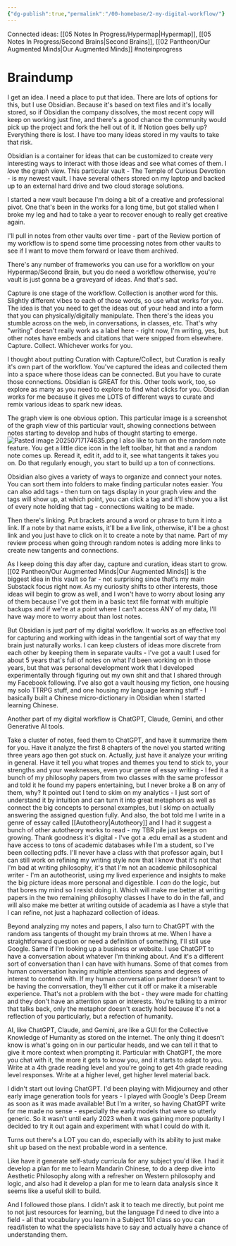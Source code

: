 ```yaml
---
{"dg-publish":true,"permalink":"/00-homebase/2-my-digital-workflow/"}
---
```


Connected ideas: [[05 Notes In Progress/Hypermap\|Hypermap]], [[05 Notes In Progress/Second Brains\|Second Brains]], [[02 Pantheon/Our Augmented Minds\|Our Augmented Minds]]
#noteinprogress

# Braindump
I get an idea.  I need a place to put that idea.  There are lots of options for this, but I use Obsidian.  Because it's based on text files and it's locally stored, so if Obsidian the company dissolves, the most recent copy will keep on working just fine, and there's a good chance the community would pick up the project and fork the hell out of it.  If Notion goes belly up?  Everything there is lost.  I have too many ideas stored in my vaults to take that risk.

Obsidian is a container for ideas that can be customized to create very interesting ways to interact with those ideas and see what comes of them.  I *love* the graph view.  This particular vault - The Temple of Curious Devotion - is my newest vault.  I have several others stored on my laptop and backed up to an external hard drive and two cloud storage solutions.

I started a new vault because I'm doing a bit of a creative and professional pivot.  One that's been in the works for a long time, but got stalled when I broke my leg and had to take a year to recover enough to really get creative again.

I'll pull in notes from other vaults over time - part of the Review portion of my workflow is to spend some time processing notes from other vaults to see if I want to move them forward or leave them archived.

There's any number of frameworks you can use for a workflow on your Hypermap/Second Brain, but you do need a workflow otherwise, you're vault is just gonna be a graveyard of ideas.  And that's sad.

Capture is one stage of the workflow.  Collection is another word for this.  Slightly different vibes to each of those words, so use what works for you.  The idea is that you need to get the ideas out of your head and into a form that you can physically/digitally manipulate.  Then there's the ideas you stumble across on the web, in conversations, in classes, etc.  That's why "writing" doesn't really work as a label here - right now, I'm writing, yes, but other notes have embeds and citations that were snipped from elsewhere.  Capture.  Collect.  Whichever works for you.

I thought about putting Curation with Capture/Collect, but Curation is really it's own part of the workflow.  You've captured the ideas and collected them into a space where those ideas can be connected.  But you have to curate those connections.  Obsidian is GREAT for this.  Other tools work, too, so explore as many as you need to explore to find what clicks for you.  Obsidian works for me because it gives me LOTS of different ways to curate and remix various ideas to spark new ideas.

The graph view is one obvious option.  This particular image is a screenshot of the graph view of this particular vault, showing connections between notes starting to develop and hubs of thought starting to emerge.
![Pasted image 20250717174635.png](/img/user/04%20Relic%20Archive/Pasted%20image%2020250717174635.png)
I also like to turn on the random note feature.  You get a little dice icon in the left toolbar, hit that and a random note comes up.  Reread it, edit it, add to it, see what tangents it takes you on.  Do that regularly enough, you start to build up a ton of connections.

Obsidian also gives a variety of ways to organize and connect your notes.  You can sort them into folders to make finding particular notes easier.  You can also add tags - then turn on tags display in your graph view and the tags will show up, at which point, you can click a tag and it'll show you a list of every note holding that tag - connections waiting to be made.

Then there's linking.  Put brackets around a word or phrase to turn it into a link.  If a note by that name exists, it'll be a live link, otherwise, it'll be a ghost link and you just have to click on it to create a note by that name.  Part of my review process when going through random notes is adding more links to create new tangents and connections.

As I keep doing this day after day, capture and curation, ideas start to grow.  [[02 Pantheon/Our Augmented Minds\|Our Augmented Minds]] is the biggest idea in this vault so far - not surprising since that's my main Substack focus right now.  As my curiosity shifts to other interests, those ideas will begin to grow as well, and I won't have to worry about losing any of them because I've got them in a basic text file format with multiple backups and if we're at a point where I can't access ANY of my data, I'll have way more to worry about than lost notes.

But Obsidian is just *part* of my digital workflow.  It works as an effective tool for capturing and working with ideas in the tangential sort of way that my brain just naturally works.  I can keep clusters of ideas more discrete from each other by keeping them in separate vaults - I've got a vault I used for about 5 years that's full of notes on what I'd been working on in those years, but that was personal development work that I developed experimentally through figuring out my own shit and that I shared through my Facebook following.  I've also got a vault housing my fiction, one housing my solo TTRPG stuff, and one housing my language learning stuff - I basically built a Chinese micro-dictionary in Obsidian when I started learning Chinese.  

Another part of my digital workflow is ChatGPT, Claude, Gemini, and other Generative AI tools.

Take a cluster of notes, feed them to ChatGPT, and have it summarize them for you.  Have it analyze the first 8 chapters of the novel you started writing three years ago then got stuck on.  Actually, just have it analyze your writing in general.  Have it tell you what tropes and themes you tend to stick to, your strengths and your weaknesses, even your genre of essay writing - I fed it a bunch of my philosophy papers from two classes with the same professor and told it he found my papers entertaining, but I never broke a B on any of them, why?  It pointed out I tend to skim on my analytics - I just sort of understand it by intuition and can turn it into great metaphors as well as connect the big concepts to personal examples, but I skimp on actually answering the assigned question fully.  And also, the bot told me I write in a genre of essay called [[Autotheory\|Autotheory]] and I had it suggest a bunch of other autotheory works to read - my TBR pile just keeps on growing.  Thank goodness it's digital - I've got a .edu email as a student and have access to tons of academic databases while I'm a student, so I've been collecting pdfs.  I'll never have a class with that professor again, but I can still work on refining my writing style now that I know that it's not that I'm bad at writing philosophy, it's that I'm not an academic philosophical writer - I'm an autotheorist, using my lived experience and insights to make the big picture ideas more personal and digestible.  I *can* do the logic, but that bores my mind so I resist doing it.  Which will make me better at writing papers in the two remaining philosophy classes I have to do in the fall, and will also make me better at writing outside of academia as I have a style that I can refine, not just a haphazard collection of ideas.

Beyond analyzing my notes and papers, I also turn to ChatGPT with the random ass tangents of thought my brain throws at me.  When I have a straightforward question or need a definition of something, I'll still use Google.  Same if I'm looking up a business or website.  I use ChatGPT to have a conversation about whatever I'm thinking about.  And it's a different sort of conversation than I can have with humans.  Some of that comes from human conversation having multiple attentions spans and degrees of interest to contend with.  If my human conversation partner doesn't want to be having the conversation, they'll either cut it off or make it a miserable experience.  That's not a problem with the bot - they were made for chatting and they don't have an attention span or interests.  You're talking to a mirror that talks back, only the metaphor doesn't exactly hold because it's not a reflection of you particularly, but a refection of humanity.

AI, like ChatGPT, Claude, and Gemini, are like a GUI for the Collective Knowledge of Humanity as stored on the internet.  The only thing it doesn't know is what's going on in our particular heads, and we can tell it that to give it more context when prompting it.  Particular with ChatGPT, the more you chat with it, the more it gets to know you, and it starts to adapt to you.  Write at a 4th grade reading level and you're going to get 4th grade reading level responses.  Write at a higher level, get higher level material back.  

I didn't start out loving ChatGPT.  I'd been playing with Midjourney and other early image generation tools for years - I played with Google's Deep Dream as soon as it was made available!  But I'm a writer, so having ChatGPT write for me made no sense - especially the early models that were so utterly generic.  So it wasn't until early 2023 when it was gaining more popularity I decided to try it out again and experiment with what I could do with it.

Turns out there's a LOT you can do, especially with its ability to just make shit up based on the next probable word in a sentence.

Like have it generate self-study curricula for any subject you'd like.  I had it develop a plan for me to learn Mandarin Chinese, to do a deep dive into Aesthetic Philosophy along with a refresher on Western philosophy and logic, and also had it develop a plan for me to learn data analysis since it seems like a useful skill to build.

And I followed those plans.  I didn't ask it to teach me directly, but point me to not just resources for learning, but the language I'd need to dive into a field - all that vocabulary you learn in a Subject 101 class so you can read/listen to what the specialists have to say and actually have a chance of understanding them.

